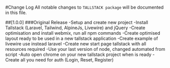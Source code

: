 #Change Log
All notable changes to `TALLSTACK package` will be documented in this file.

##[1.0.0]
###Original Release
-Setup and create new project
-Install Tallstack (Laravel, Tailwind, AlpineJs, Livewire) and jQuery
-Create optimisation and install webmix, run all npm commands
-Create optimised layout ready to be used in a new tallstack application
-Create example of livewire use instead laravel
-Create new start page tallstack with all resources required
-Use your last version of node, changed automated from script
-Auto open chrome on your new tallstack project when is ready
-Create all you need for auth (Login, Reset, Register)
